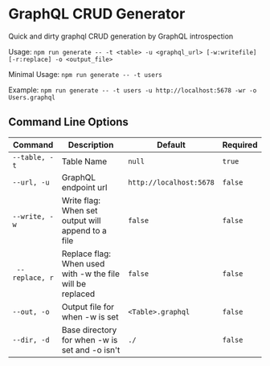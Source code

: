 # GraphQL CRUD Generator
Quick and dirty graphql CRUD generation by GraphQL introspection


Usage: `npm run generate -- -t <table> -u <graphql_url> [-w:writefile] [-r:replace] -o <output_file>`

Minimal Usage: `npm run generate -- -t users`

Example: `npm run generate -- -t users -u http://localhost:5678 -wr -o Users.graphql`

## Command Line Options

| Command         | Description                                               | Default                  | Required |
| --------------- | --------------------------------------------------------- | -----------------------  | ----------- |
| `--table, -t`   | Table Name                                                | `null`                   | `true` |
| `--url, -u`     | GraphQL endpoint url                                      | `http://localhost:5678`  | `false` |
| `--write, -w`   | Write flag: When set output will append to a file         | `false`                  | `false` |
|` --replace, r`  | Replace flag: When used with -w the file will be replaced | `false`                  | `false` |
| `--out, -o`     | Output file for when -w is set                            | `<Table>.graphql`        | `false` |
| `--dir, -d`     | Base directory for when -w is set and -o isn't            | `./`                     | `false` |
